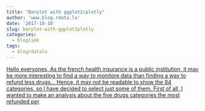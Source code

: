 ```yaml
---
title: "Barplot with ggplot2/plotly"
author: 'www.blog.rdata.lu'
date: '2017-10-16'
slug: barplot-with-ggplot2plotly
categories:
  - bloglink
tags:
  - blogrdatalu
---
```


[Hello everyones, As the french health insurance is a public institution, it may be more interesting to find a way to monitore data than finding a way to refund less drugs… Hence, it may not be readable to show the 84 categories, so I have decided to select just some of them. First of all, I wanted to make an analysis about the five drugs categories the most refunded per<i class="fas fa-external-link-alt"></i>](http://www.blog.rdata.lu/post/2017-10-16-barplot-ggplotly/)

